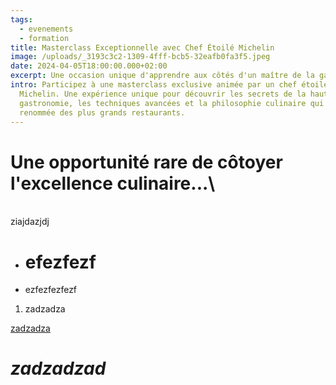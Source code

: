 ```yaml
---
tags:
  - evenements
  - formation
title: Masterclass Exceptionnelle avec Chef Étoilé Michelin
image: /uploads/_3193c3c2-1309-4fff-bcb5-32eafb0fa3f5.jpeg
date: 2024-04-05T18:00:00.000+02:00
excerpt: Une occasion unique d'apprendre aux côtés d'un maître de la gastronomie
intro: Participez à une masterclass exclusive animée par un chef étoilé
  Michelin. Une expérience unique pour découvrir les secrets de la haute
  gastronomie, les techniques avancées et la philosophie culinaire qui font la
  renommée des plus grands restaurants.
---
```

# **Une opportunité rare de côtoyer l'excellence culinaire...**\
\
ziajdazjdj

* # efezfezf
* ezfezfezfezf



1. zadzadza



[zadzadza](www.google.com)

[](www.google.com)[](www.google.com)

# *zadzadzad[](www.google.com)*
